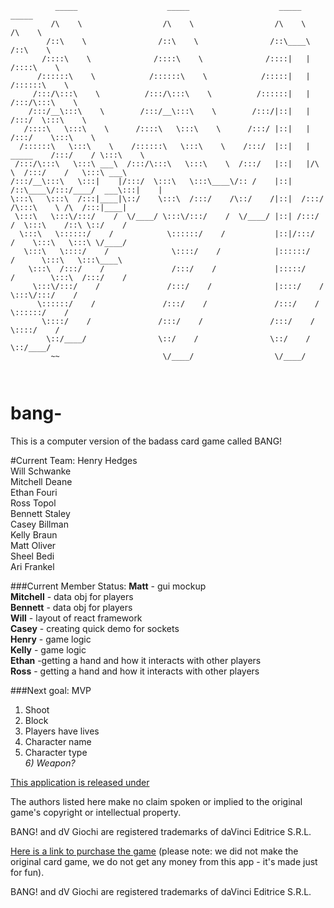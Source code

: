 
```
          _____                    _____                    _____                    _____
         /\    \                  /\    \                  /\    \                  /\    \
        /::\    \                /::\    \                /::\____\                /::\    \
       /::::\    \              /::::\    \              /::::|   |               /::::\    \
      /::::::\    \            /::::::\    \            /:::::|   |              /::::::\    \
     /:::/\:::\    \          /:::/\:::\    \          /::::::|   |             /:::/\:::\    \
    /:::/__\:::\    \        /:::/__\:::\    \        /:::/|::|   |            /:::/  \:::\    \
   /::::\   \:::\    \      /::::\   \:::\    \      /:::/ |::|   |           /:::/    \:::\    \
  /::::::\   \:::\    \    /::::::\   \:::\    \    /:::/  |::|   | _____    /:::/    / \:::\    \
 /:::/\:::\   \:::\ ___\  /:::/\:::\   \:::\    \  /:::/   |::|   |/\    \  /:::/    /   \:::\ ___\
/:::/__\:::\   \:::|    |/:::/  \:::\   \:::\____\/:: /    |::|   /::\____\/:::/____/  ___\:::|    |
\:::\   \:::\  /:::|____|\::/    \:::\  /:::/    /\::/    /|::|  /:::/    /\:::\    \ /\  /:::|____|
 \:::\   \:::\/:::/    /  \/____/ \:::\/:::/    /  \/____/ |::| /:::/    /  \:::\    /::\ \::/    /
  \:::\   \::::::/    /            \::::::/    /           |::|/:::/    /    \:::\   \:::\ \/____/
   \:::\   \::::/    /              \::::/    /            |::::::/    /      \:::\   \:::\____\
    \:::\  /:::/    /               /:::/    /             |:::::/    /        \:::\  /:::/    /
     \:::\/:::/    /               /:::/    /              |::::/    /          \:::\/:::/    /
      \::::::/    /               /:::/    /               /:::/    /            \::::::/    /
       \::::/    /               /:::/    /               /:::/    /              \::::/    /
        \::/____/                \::/    /                \::/    /                \::/____/
         ~~                       \/____/                  \/____/



```


# bang-
This is a computer version of the badass card game called BANG!

#Current Team:
Henry Hedges   
Will Schwanke  
Mitchell Deane  
Ethan Fouri  
Ross Topol  
Bennett Staley  
Casey Billman  
Kelly Braun  
Matt Oliver  
Sheel Bedi  
Ari Frankel  

###Current Member Status:
**Matt** - gui mockup  
**Mitchell** - data obj for players  
**Bennett** - data obj for players  
**Will** - layout of react framework  
**Casey** - creating quick demo for sockets  
**Henry** - game logic  
**Kelly** - game logic  
**Ethan** -getting a hand and how it interacts with other players  
**Ross** - getting a hand and how it interacts with other players  

###Next goal: MVP
 1) Shoot  
 2) Block  
 3) Players have lives  
 4) Character name  
 5) Character type   
 *6) Weapon?*  

[This application is released under ](https://opensource.org/licenses/MIT "MIT Licsense")

The authors listed here make no claim spoken or implied to the original game's copyright or intellectual property.

BANG! and dV Giochi are registered trademarks of daVinci Editrice S.R.L.

[Here is a link to purchase the game](https://boardgamegeek.com/boardgame/3955/bang/files)
(please note: we did not make the original card game, we do not get any money from this app - it's made just for fun).

BANG! and dV Giochi are registered trademarks of daVinci Editrice S.R.L.

